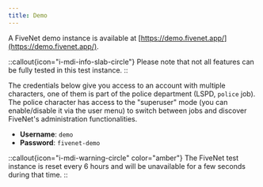 ```yaml
---
title: Demo
---
```


A FiveNet demo instance is available at [https://demo.fivenet.app/](https://demo.fivenet.app/).

::callout{icon="i-mdi-info-slab-circle"}
Please note that not all features can be fully tested in this test instance.
::

The credentials below give you access to an account with multiple characters, one of them is part of the police department (LSPD, `police` job). The police character has access to the "superuser" mode (you can enable/disable it via the user menu) to switch between jobs and discover FiveNet's administration functionalities.

* **Username**: `demo`
* **Password**: `fivenet-demo`

::callout{icon="i-mdi-warning-circle" color="amber"}
The FiveNet test instance is reset every 6 hours and will be unavailable for a few seconds during that time.
::
